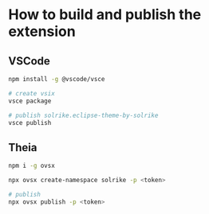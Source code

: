 # How to build and publish the extension


## VSCode
```bash
npm install -g @vscode/vsce

# create vsix
vsce package

# publish solrike.eclipse-theme-by-solrike
vsce publish
```

## Theia

```bash
npm i -g ovsx

npx ovsx create-namespace solrike -p <token>

# publish
npx ovsx publish -p <token>

 ```
